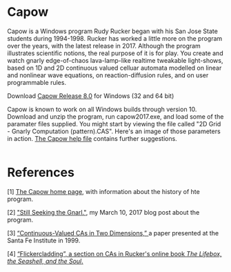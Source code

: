 # Capow

Capow is a Windows program Rudy Rucker began with his San Jose State students during 1994-1998. Rucker has worked a little more on the program over the years, with the latest release in 2017. Although the program illustrates scientific notions, the real purpose of it is for play. You create and watch gnarly edge-of-chaos lava-lamp-like realtime tweakable light-shows, based on 1D and 2D continuous valued celluar automata modelled on linear and nonlinear wave equations, on reaction-diffusion rules, and on user programmable rules.

Download  <a href="https://github.com/rudyrucker/capow/releases/download/v8.0/Capow-8.0.zip">Capow Release 8.0</a> for Windows (32 and 64 bit)  

Capow is known to work on all Windows builds through version 10.  Download and unzip the program, run capow2017.exe, and load some of the paramater files supplied.  You might start by viewing the file called "2D Grid - Gnarly Computation (pattern).CAS".  Here's an image of those parameters in action. <a href="http://www.rudyrucker.com/capow/capowhelp.htm">The Capow help file</a> contains further suggestions.

<img alt="" src="http://www.rudyrucker.com/blog/images7/capow2017_1200.jpg" />

# References

[1] <a href="http://www.rudyrucker.com/capow">The Capow home page</a>, with information about the history of hte program.

[2] <a href="http://www.rudyrucker.com/blog/2017/03/10/still-seeking-the-gnarl/">"Still Seeking the Gnarl."</a>, my March 10, 2017 blog post about the program.

[3] <a href="http://www.rudyrucker.com/pdf/rucker_continuous_CAs_in_2D.pdf"> “Continuous-Valued CAs in Two Dimensions,” </a> a paper presented at the Santa Fe Institute in 1999. 

[4] <a href="http://www.rudyrucker.com/lifebox/html/#calibre_link-186"> “Flickercladding”, a section on CAs in Rucker's online book <em>The Lifebox, the Seashell, and the Soul</em>.
